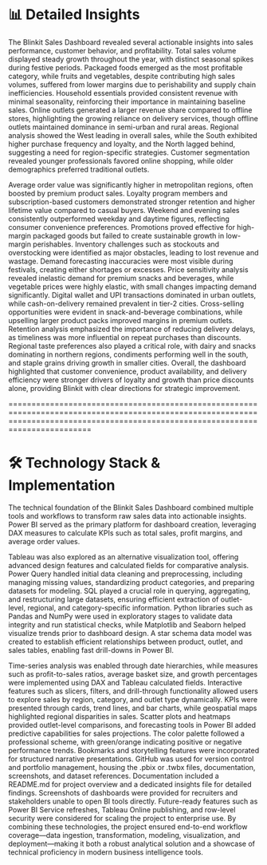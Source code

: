 # 📊 Detailed Insights

The Blinkit Sales Dashboard revealed several actionable insights into sales performance, customer behavior, and profitability. Total sales volume displayed steady growth throughout the year, with distinct seasonal spikes during festive periods. Packaged foods emerged as the most profitable category, while fruits and vegetables, despite contributing high sales volumes, suffered from lower margins due to perishability and supply chain inefficiencies. Household essentials provided consistent revenue with minimal seasonality, reinforcing their importance in maintaining baseline sales. Online outlets generated a larger revenue share compared to offline stores, highlighting the growing reliance on delivery services, though offline outlets maintained dominance in semi-urban and rural areas. Regional analysis showed the West leading in overall sales, while the South exhibited higher purchase frequency and loyalty, and the North lagged behind, suggesting a need for region-specific strategies. Customer segmentation revealed younger professionals favored online shopping, while older demographics preferred traditional outlets.

Average order value was significantly higher in metropolitan regions, often boosted by premium product sales. Loyalty program members and subscription-based customers demonstrated stronger retention and higher lifetime value compared to casual buyers. Weekend and evening sales consistently outperformed weekday and daytime figures, reflecting consumer convenience preferences. Promotions proved effective for high-margin packaged goods but failed to create sustainable growth in low-margin perishables. Inventory challenges such as stockouts and overstocking were identified as major obstacles, leading to lost revenue and wastage. Demand forecasting inaccuracies were most visible during festivals, creating either shortages or excesses. Price sensitivity analysis revealed inelastic demand for premium snacks and beverages, while vegetable prices were highly elastic, with small changes impacting demand significantly. Digital wallet and UPI transactions dominated in urban outlets, while cash-on-delivery remained prevalent in tier-2 cities. Cross-selling opportunities were evident in snack-and-beverage combinations, while upselling larger product packs improved margins in premium outlets. Retention analysis emphasized the importance of reducing delivery delays, as timeliness was more influential on repeat purchases than discounts. Regional taste preferences also played a critical role, with dairy and snacks dominating in northern regions, condiments performing well in the south, and staple grains driving growth in smaller cities. Overall, the dashboard highlighted that customer convenience, product availability, and delivery efficiency were stronger drivers of loyalty and growth than price discounts alone, providing Blinkit with clear directions for strategic improvement.


====================================================================================================================================================================================

# 🛠️ Technology Stack & Implementation

The technical foundation of the Blinkit Sales Dashboard combined multiple tools and workflows to transform raw sales data into actionable insights. Power BI served as the primary platform for dashboard creation, leveraging DAX measures to calculate KPIs such as total sales, profit margins, and average order values.

Tableau was also explored as an alternative visualization tool, offering advanced design features and calculated fields for comparative analysis. Power Query handled initial data cleaning and preprocessing, including managing missing values, standardizing product categories, and preparing datasets for modeling. SQL played a crucial role in querying, aggregating, and restructuring large datasets, ensuring efficient extraction of outlet-level, regional, and category-specific information. Python libraries such as Pandas and NumPy were used in exploratory stages to validate data integrity and run statistical checks, while Matplotlib and Seaborn helped visualize trends prior to dashboard design. A star schema data model was created to establish efficient relationships between product, outlet, and sales tables, enabling fast drill-downs in Power BI.

Time-series analysis was enabled through date hierarchies, while measures such as profit-to-sales ratios, average basket size, and growth percentages were implemented using DAX and Tableau calculated fields. Interactive features such as slicers, filters, and drill-through functionality allowed users to explore sales by region, category, and outlet type dynamically. KPIs were presented through cards, trend lines, and bar charts, while geospatial maps highlighted regional disparities in sales. Scatter plots and heatmaps provided outlet-level comparisons, and forecasting tools in Power BI added predictive capabilities for sales projections. The color palette followed a professional scheme, with green/orange indicating positive or negative performance trends. Bookmarks and storytelling features were incorporated for structured narrative presentations. GitHub was used for version control and portfolio management, housing the .pbix or .twbx files, documentation, screenshots, and dataset references. Documentation included a README.md for project overview and a dedicated insights file for detailed findings. Screenshots of dashboards were provided for recruiters and stakeholders unable to open BI tools directly. Future-ready features such as Power BI Service refreshes, Tableau Online publishing, and row-level security were considered for scaling the project to enterprise use. By combining these technologies, the project ensured end-to-end workflow coverage—data ingestion, transformation, modeling, visualization, and deployment—making it both a robust analytical solution and a showcase of technical proficiency in modern business intelligence tools.
